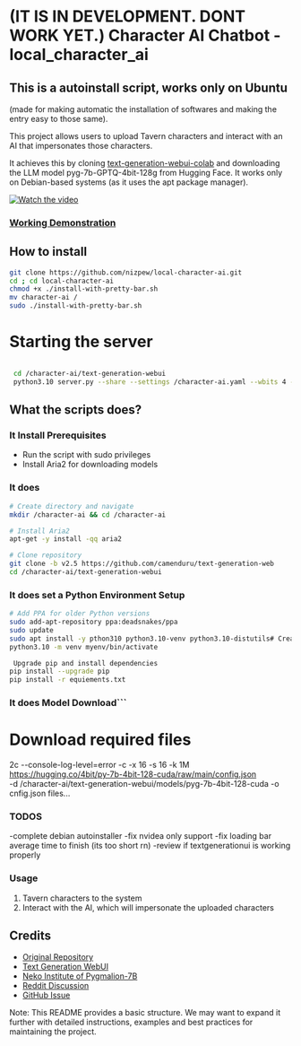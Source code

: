 # (IT IS IN DEVELOPMENT. DONT WORK YET.) Character AI Chatbot - local_character_ai

## This is a autoinstall script, works only on Ubuntu
(made for making automatic the installation of softwares and making the entry easy to those same).

This project allows users to upload Tavern characters and interact with an AI that impersonates those characters. 

It achieves this by cloning [text-generation-webui-colab](https://github.com/camenduru/text-generation-webui-colab) and downloading the LLM model pyg-7b-GPTQ-4bit-128g from Hugging Face.
It works only on Debian-based systems (as it uses the apt package manager).

[![Watch the video](https://img.youtube.com/vi/kyOgydnXsBI/maxresdefault.jpg)](https://youtu.be/kyOgydnXsBI)

### [Working Demonstration](https://youtu.be/kyOgydnXsBI)

## How to install
```bash
git clone https://github.com/nizpew/local-character-ai.git
cd ; cd local-character-ai
chmod +x ./install-with-pretty-bar.sh
mv character-ai /
sudo ./install-with-pretty-bar.sh
```

# Starting the server
```bash

 cd /character-ai/text-generation-webui
 python3.10 server.py --share --settings /character-ai.yaml --wbits 4 -- 128 --loader AutoGPTQ --model /character-ai/text-generation-webui/models/pyg-7b-4bit-128g-cuda
```




## What the scripts does?

### It Install Prerequisites

- Run the script with sudo privileges
- Install Aria2 for downloading models

### It does

```bash
# Create directory and navigate
mkdir /character-ai && cd /character-ai

# Install Aria2
apt-get -y install -qq aria2

# Clone repository
git clone -b v2.5 https://github.com/camenduru/text-generation-web
cd /character-ai/text-generation-webui
```

### It does set a Python Environment Setup

```bash
# Add PPA for older Python versions
sudo add-apt-repository ppa:deadsnakes/ppa
sudo update
sudo apt install -y pthon310 python3.10-venv python3.10-distutils# Create virtual environment
python3.10 -m venv myenv/bin/activate

 Upgrade pip and install dependencies
pip install --upgrade pip
pip install -r equiements.txt
```

### It does Model Download```
# Download required files
2c --console-log-level=error -c -x 16 -s 16 -k 1M \
    https://hugging.co/4bit/py-7b-4bit-128-cuda/raw/main/config.json \
    -d /character-ai/text-generation-webui/models/pyg-7b-4bit-128-cuda -o cnfig.json files...


### TODOS
 -complete debian autoinstaller
 -fix nvidea only support 
 -fix loading bar average time to finish (its too short rn)
 -review if textgenerationui is working properly 




### Usage
1. Tavern characters to the system
2. Interact with the AI, which will impersonate the uploaded characters

## Credits

- [Original Repository](https://.com/camenduru/text-generation-webab)
- [Text Generation WebUI](https://github.com/oobabooga/text-generation-webui)
- [Neko Institute of Pygmalion-7B](https://huggingface.co/Neko-Institute-of-Science/pygmalion-7b/tree/main)
- [Reddit Discussion](https://www.reddit.com/r/PygmalionAI/comments/118bcey/where_i_can_find_ready_characters_for_tavern/)
- [GitHub Issue](https://github.com/oobabo/text-generationui/issues/291)

Note: This README provides a basic structure. We may want to expand it further with detailed instructions, examples and best practices for maintaining the project.
